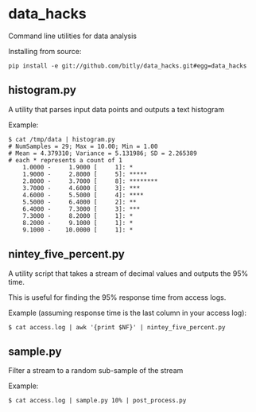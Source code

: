 data_hacks
==========

Command line utilities for data analysis

Installing from source:

    pip install -e git://github.com/bitly/data_hacks.git#egg=data_hacks


histogram.py
------------

A utility that parses input data points and outputs a text histogram

Example:

    $ cat /tmp/data | histogram.py
    # NumSamples = 29; Max = 10.00; Min = 1.00
    # Mean = 4.379310; Variance = 5.131986; SD = 2.265389
    # each * represents a count of 1
        1.0000 -     1.9000 [     1]: *
        1.9000 -     2.8000 [     5]: *****
        2.8000 -     3.7000 [     8]: ********
        3.7000 -     4.6000 [     3]: ***
        4.6000 -     5.5000 [     4]: ****
        5.5000 -     6.4000 [     2]: **
        6.4000 -     7.3000 [     3]: ***
        7.3000 -     8.2000 [     1]: *
        8.2000 -     9.1000 [     1]: *
        9.1000 -    10.0000 [     1]: *

nintey_five_percent.py
----------------------

A utility script that takes a stream of decimal values and outputs the 95% time.

This is useful for finding the 95% response time from access logs.

Example (assuming response time is the last column in your access log):

    $ cat access.log | awk '{print $NF}' | nintey_five_percent.py
    
sample.py
---------

Filter a stream to a random sub-sample of the stream

Example:

    $ cat access.log | sample.py 10% | post_process.py
    

